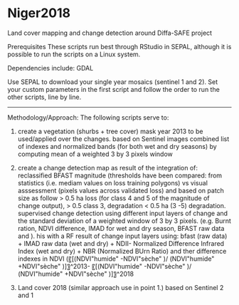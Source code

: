# Niger2018
Land cover mapping and change detection around Diffa-SAFE project

Prerequisites
These scripts run best through RStudio in SEPAL, although it is possible to run the scripts on a Linux system.

Dependencies include: GDAL

Use SEPAL to download your single year mosaics (sentinel 1 and 2).
Set your custom parameters in the first script and follow the order to run the other scripts, line by line. 

*********************************************************************************************
Methodology/Approach:
The following scripts serve to: 
1. create a vegetation (shurbs + tree cover) mask year 2013 to be used/applied over the changes.
		based on Sentinel images 
		combined list of indexes and normalized bands (for both wet and dry seasons)
		by computing  mean of a weighted 3 by 3 pixels window

2. create a change detection map as result of the integration of: 
  		reclassified BFAST magnitude (thresholds have been compared: from statistics (i.e. mediam values on loss training polygons) vs visual asssessment (pixels values 
					      across validated loss) and based on patch size as follow
								     > 0.5 ha loss (for class 4 and 5 of the magnitude of change output), 
								     > 0.5 class 3, degradation
 								     < 0.5 ha (3 -5) degradation.
  		 supervised change detection using different input layers of change and the standard deviation of a weighted window of 3 by 3 pixels.
		(e.g. Burnt ration, NDVI difference, IMAD for wet and dry season, BFAST raw data and
			).
 his with a RF result of change input layers
 	using: bfast (raw data) + IMAD raw data (wet and dry) + NDII- Normalized Difference Infrared Index (wet and dry) + NBR (Normalized BUrn Ratio) 
	and ther difference indexes  in NDVI (〖[(NDVI"humide" -NDVI"sèche" )/ (NDVI"humide" +NDVI"sèche" )]〗^2013- 〖[(NDVI"humide" -NDVI"sèche" )/ (NDVI"humide" +NDVI"sèche" )]〗^2018  

3.  Land cover 2018 (similar approach use in point 1.) based on Sentinel 2 and 1 
